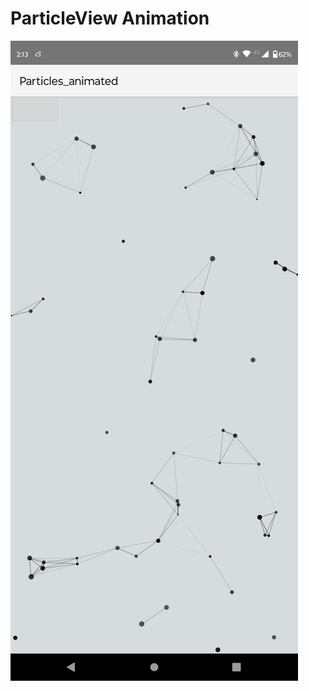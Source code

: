 # ParticleView Animation

<img src="https://github.com/eucmods/ParticleView/blob/master/Screenshot_20250325-021358.png" alt="ParticleView">
